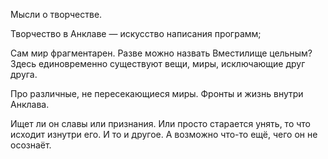 Мысли о творчестве.


Творчество в Анклаве &mdash; искусство написания программ;

Сам мир фрагментарен.
Разве можно назвать Вместилище цельным?
Здесь единовременно существуют вещи, миры,
исключающие друг друга.

Про различные, не пересекающиеся миры.
Фронты и жизнь внутри Анклава.

Ищет ли он славы или признания.
Или просто старается унять, то что исходит изнутри его.
И то и другое.
А возможно что-то ещё, чего он не осознаёт.
